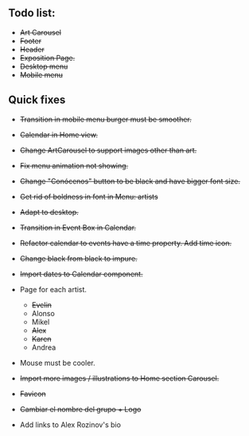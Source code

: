## Todo list:

- ~~Art Carousel~~
- ~~Footer~~
- ~~Header~~
- ~~Exposition Page.~~
- ~~Desktop menu~~
- ~~Mobile menu~~

## Quick fixes

- ~~Transition in mobile menu burger must be smoother.~~
- ~~Calendar in Home view.~~
- ~~Change ArtCarousel to support images other than art.~~
- ~~Fix menu animation not showing.~~
- ~~Change "Conócenos" button to be black and have bigger font size.~~
- ~~Get rid of boldness in font in Menu: artists~~
- ~~Adapt to desktop.~~
- ~~Transition in Event Box in Calendar.~~
- ~~Refactor calendar to events have a time property. Add time icon.~~
- ~~Change black from black to impure.~~


- ~~Import dates to Calendar component.~~
- Page for each artist.
    - ~~Evelin~~
    - Alonso
    - Mikel
    - ~~Alex~~
    - ~~Karen~~
    - Andrea
- Mouse must be cooler.
- ~~Import more images / illustrations to Home section Carousel.~~
- ~~Favicon~~
- ~~Cambiar el nombre del grupo + Logo~~
- Add links to Alex Rozinov's bio